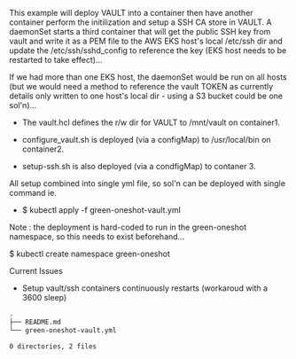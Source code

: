 This example will deploy VAULT into a container then have another container perform the initilization and setup a SSH CA store in VAULT. A daemonSet starts a third container that will get the public SSH key from vault and write it as a PEM file to the AWS EKS host's local /etc/ssh dir and update the /etc/ssh/sshd_config to reference the key (EKS host needs to be restarted to take effect)... 

If we had more than one EKS host, the daemonSet would be run on all hosts (but we would need a method to reference the vault TOKEN as currently details only written to one host's local dir - using a S3 bucket could be one sol'n)...

- The vault.hcl defines the r/w dir for VAULT to /mnt/vault on container1.

- configure_vault.sh is deployed (via a configMap) to /usr/local/bin on container2.

- setup-ssh.sh is also deployed (via a condfigMap) to contaner 3.

All setup combined into single yml file, so sol'n can be deployed with single command ie.

- $ kubectl apply -f green-oneshot-vault.yml

Note : the deployment is hard-coded to run in the green-oneshot namespace, so this needs to exist beforehand...

  $ kubectl create namespace green-oneshot


Current Issues
- Setup vault/ssh containers continuously restarts (workaroud with a 3600 sleep)

```bash
.
├── README.md
└── green-oneshot-vault.yml

0 directories, 2 files
```
